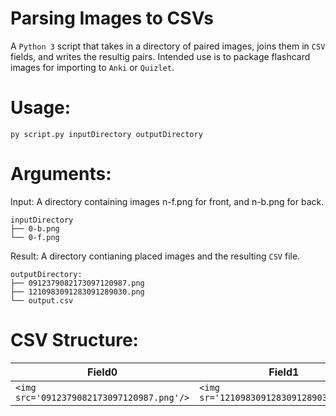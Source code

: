 # Parsing Images to CSVs

A `Python 3` script that takes in a directory of paired images, joins them in `CSV` fields, and writes the resultig pairs. Intended use is to package flashcard images for importing to `Anki` or `Quizlet`.

# Usage:
`py script.py inputDirectory outputDirectory`

# Arguments:
Input:
A directory containing images n-f.png for front, and n-b.png for back.
```
inputDirectory
├── 0-b.png
└── 0-f.png
```

Result:
A directory contianing placed images and the resulting `CSV` file.
```
outputDirectory:
├── 0912379082173097120987.png
├── 1210983091283091289030.png
└── output.csv
```

# CSV Structure:
Field0 | Field1
--- | ---
 | `<img src='0912379082173097120987.png'/>` | `<img sr='1210983091283091289030.png'/>`
